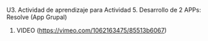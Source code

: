 U3. Actividad de aprendizaje para Actividad 5. Desarrollo de 2 APPs: Resolve (App Grupal) 

1. VIDEO (https://vimeo.com/1062163475/85513b6067)
